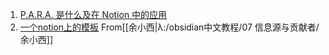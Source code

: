 1. [P.A.R.A. 是什么及在 Notion 中的应用](https://sspai.com/post/61459)
2. [一个notion上的模板](https://www.notion.so/linqiqi/Para-Life-List-8b7a3441472347a983f2151b3a70ab37) From[[余小西|λ:/obsidian中文教程/07 信息源与贡献者/余小西]]